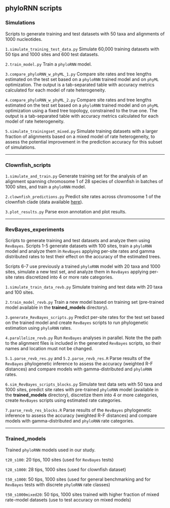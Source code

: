 ## phyloRNN scripts

### Simulations
Scripts to generate training and test datasets with 50 taxa and alignments of 1000 nucleotides. 

`1.simulate_training_test_data.py` Simulate 60,000 training datasets with 50 tips and 1000 sites and 600 test datasets. 

`2.train_model.py` Train a `phyloRNN` model.

`3.compare_phyloRNN_w_phyML_1.py` Compare site rates and tree lengths  estimated on the test set based on a `phyloRNN` trained model and on `phyML` optimization. The output is a tab-separated table with accuracy metrics calculated for each model of rate heterogeneity. 

`4.compare_phyloRNN_w_phyML_2.py` Compare site rates and tree lengths  estimated on the test set based on a `phyloRNN` trained model and on `phyML` optimization using a fixed tree topology, constrained to the true one. The output is a tab-separated table with accuracy metrics calculated for each model of rate heterogeneity. 

`5.simulate_trainingset_mixed.py` Simulate training datasets with a larger fraction of alignments based on a mixed model of rate heterogeneity, to assess the potential improvement in the prediction accuracy for this subset of simulations.

---
### Clownfish_scripts
`1.simulate_and_train.py` Generate training set for the analysis of an alignment spanning chromosome 1 of 28 species of clownfish in batches of 1000 sites, and train a `phyloRNN` model.

`2.clownfish_predictions.py` Predict site rates across chromosome 1 of the clownfish clade (data available [here](https://datadryad.org/stash/share/rTkpzhuzwFtg9SxT4A4xT4oBLG2nxBf88fpqqmQkbvQ)). 

`3.plot_results.py` Parse exon annotation and plot results. 

---
### RevBayes_experiments
Scripts to generate training and test datasets and analyze them using `RevBayes`. Scripts 1-5 generate datasets with 100 sites, train a `phyloRNN` model and analyze them in `RevBayes` applying per-site rates and gamma distributed rates to test their effect on the accuracy of the estimated trees. 

Scripts 6-7 use previously a trained `phyloRNN` model with 20 taxa and 1000 sites, simulate a new test set, and analyze them in `RevBayes` applying per-site rates discretized into 4 or more rate categories. 

`1.simulate_train_data_revb.py` Simulate training and test data with 20 taxa and 100 sites. 

`2.train_model_revb.py` Train a new model based on training set (pre-trained model available in the **trained_models** directory). 

`3.generate_RevBayes_scripts.py` Predict per-site rates for the test set based on the trained model and create `RevBayes` scripts to run phylogenetic estimation using `phyloRNN` rates.

`4.parallelize_revb.py` Run `RevBayes` analyses in parallel. Note the the path to the alignment files is included in the generated `RevBayes` scripts, so their names and location must not be changed.

`5.1.parse_revb_res.py` and `5.2.parse_revb_res.R` Parse results of the `RevBayes` phylogenetic inference to assess the accuracy (weighted R-F distances) and compare models with gamma-distributed and `phyloRNN` rates. 

`6.sim_RevBayes_scripts_blocks.py` Simulate test data sets with 50 taxa and 1000 sites, predict site rates with pre-trained `phyloRNN` model (available in the **trained_models** directory), discretize them into 4 or more categories, create `RevBayes` scripts using estimated rate categories. 

`7.parse_revb_res_blocks.R` Parse results of the `RevBayes` phylogenetic inference to assess the accuracy (weighted R-F distances) and compare models with gamma-distributed and `phyloRNN` rate categories.

---
### Trained_models
Trained `phyloRNN` models used in our study. 

`t20_s100`: 20 tips, 100 sites (used for `RevBayes` tests)

`t28_s1000`: 28 tips, 1000 sites (used for clownfish dataset) 

`t50_s1000`: 50 tips, 1000 sites (used for general benchmarking and for `RevBayes` tests with discrete `phyloRNN` rate classes) 

`t50_s1000mixed20`: 50 tips, 1000 sites trained with higher fraction of mixed rate-model datasets (use to test accuracy on mixed models)
